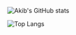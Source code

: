 ![Akib's GitHub stats](https://github-readme-stats.vercel.app/api?username=AkibMohtasim&show_icons=true&theme=transparent&include_all_commits=true)

![Top Langs](https://github-readme-stats.vercel.app/api/top-langs/?username=AkibMohtasim&theme=transparent&show_icons=true)
